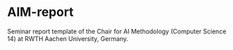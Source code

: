 # AIM-report

Seminar report template of the Chair for AI Methodology (Computer Science 14) at RWTH Aachen University, Germany.
